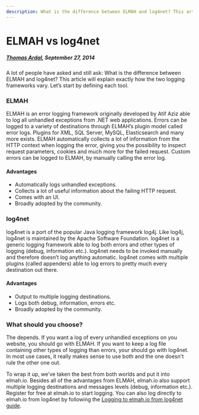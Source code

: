 ---description: What is the difference between ELMAH and log4net? This article will explain exactly how the two logging frameworks vary and when to use which framework.---# ELMAH vs log4net##### [Thomas Ardal](http://elmah.io/about/), September 27, 2014A lot of people have asked and still ask: What is the difference between ELMAH and log4net? This article will explain exactly how the two logging frameworks vary. Let’s start by defining each tool.### ELMAHELMAH is an error logging framework originally developed by Atif Aziz able to log all unhandled exceptions from .NET web applications. Errors can be logged to a variety of destinations through ELMAH’s plugin model called error logs. Plugins for XML, SQL Server, MySQL, Elasticsearch and many more exists. ELMAH automatically collects a lot of information from the HTTP context when logging the error, giving you the possibility to inspect request parameters, cookies and much more for the failed request. Custom errors can be logged to ELMAH, by manually calling the error log.#### Advantages* Automatically logs unhandled exceptions.* Collects a lot of useful information about the failing HTTP request.* Comes with an UI.* Broadly adopted by the community.### log4netlog4net is a port of the popular Java logging framework log4j. Like log4j, log4net is maintained by the Apache Software Foundation. log4net is a generic logging framework able to log both errors and other types of logging (debug, information etc.). log4net needs to be invoked manually and therefore doesn’t log anything automatic. log4net comes with multiple plugins (called appenders) able to log errors to pretty much every destination out there.#### Advantages* Output to multiple logging destinations.* Logs both debug, information, errors etc.* Broadly adopted by the community.### What should you choose?The depends. If you want a log of every unhandled exceptions on you website, you should go with ELMAH. If you want to keep a log file containing other types of logging than errors, your should go with log4net. In most use cases, it really makes sense to use both and the one doesn't rule the other one out.To wrap it up, we’ve taken the best from both worlds and put it into elmah.io. Besides all of the advantages from ELMAH, elmah.io also support multiple logging destinations and messages levels (debug, information etc.). Register for free at elmah.io to start logging. You can also log directly to elmah.io from log4net by following the [Logging to elmah.io from log4net guide](https://blog.elmah.io/logging-to-elmah-io-from-log4net/).